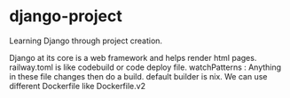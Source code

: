 # django-project
Learning Django through project creation.

Django at its core is a web framework and helps render html pages.
railway.toml is like codebuild or code deploy file.
watchPatterns : Anything in these file changes then do a build.
default builder is nix.
We can use different Dockerfile like Dockerfile.v2
